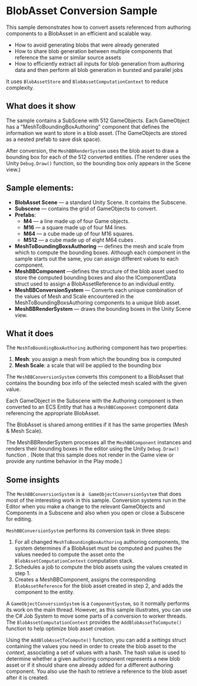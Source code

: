 # BlobAsset Conversion Sample

This sample demonstrates how to convert assets referenced from authoring components to a BlobAsset in an efficient and scalable way.
* How to avoid generating blobs that were already generated
* How to share blob generation between multiple components that reference the same or similar source assets
* How to efficiently extract all inputs for blob generation from authoring data and then perform all blob generation in bursted and parallel jobs

It uses `BlobAssetStore` and `BlobAssetComputationContext` to reduce complexity.

## What does it show

The sample contains a SubScene with 512 GameObjects. Each GameObject has a "MeshToBoundingBoxAuthoring" component that defines the information we want to store in a blob asset. (The GameObjects are stored as a nested prefab to save disk space).

After conversion, the `MeshBBRenderSystem` uses the blob asset to draw a bounding box for each of the 512 converted entities. (The renderer uses the Unity `Debug.Draw()` function, so the bounding box only appears in the Scene view.)

## Sample elements:

* **BlobAsset Scene** — a standard Unity Scene. It contains the Subscene.
* **Subscene** — contains the grid of GameObjects to convert.
* **Prefabs**:
    * **M4** — a line made up of four Game objects.
    * **M16** — a square made up of four M4 lines.
    * **M64** — a cube made up of four M16 squares.
    * **M512** — a cube made up of eight M64 cubes .
* **MeshToBoundingBoxsAuthoring** — defines the mesh and scale from which to compute the bounding boxes. Although each component in the sample starts out  the same, you can assign different values to each component.
* **MeshBBComponent** —defines the structure of the blob asset used to store the computed bounding boxes and also the IComponentData struct used to assign a BlobAssetReference to an individual entity.
* **MeshBBConversionSystem** — Converts each unique combination of the values of Mesh and Scale encountered in the MeshToBoundingBoxsAuthoring components to a unique blob asset.
* **MeshBBRenderSystem** — draws the bounding boxes in the Unity Scene view.

## What it does

The `MeshToBoundingBoxAuthoring` authoring component has two properties:

1. **Mesh**: you assign a mesh from which the bounding box is computed
2. **Mesh Scale**: a scale that will be applied to the bounding box

The `MeshBBConversionSystem` converts this component to a BlobAsset that contains the bounding box info of the selected mesh scaled with the given value.

Each GameObject in the Subscene with the Authoring component is then converted to an ECS Entity that has a `MeshBBComponent` component data referencing the appropriate BlobAsset.

The BlobAsset is shared among entities if it has the same properties (Mesh & Mesh Scale).

The MeshBBRenderSystem processes all the `MeshBBComponent` instances and renders their bounding boxes in the editor using the Unity `Debug.Draw()` function . (Note that this sample does not render in the Game view or provide any runtime behavior in the Play mode.)

## Some insights

The `MeshBBConversionSystem` is a ` GameObjectConversionSystem` that does most of the interesting work in this sample. Conversion systems run in the Editor when you make a change to the relevant GameObjects and Components in a Subscene and also when you open or close a Subscene for editing.

`MeshBBConversionSystem` performs its conversion task in three steps:

1. For all changed `MeshToBoundingBoxAuthoring` authoring components, the system determines if a BlobAsset must be computed and pushes the values needed to compute the asset onto the `BlobAssetComputationContext` computation stack.
2. Schedules a job to compute the blob assets using the values created in step 1.
3. Creates a MeshBBComponent, assigns the corresponding `BlobAssetReference` for the blob asset created in step 2, and adds the component to the entity.

A `GameObjectConversionSystem` is a `ComponentSystem`, so it normally performs its work on the main thread. However, as this sample illustrates, you can use the C# Job System to move some parts of a conversion to worker threads. The `BlobAssetComputationContext` provides the `AddBlobAssetToCompute()` function to help optimize blob asset creation.

Using the `AddBlobAssetToCompute()` function, you can add a *settings* struct containing the values you need in order to create the blob asset to the *context*, associating a set of values with a hash. The hash value is used to determine whether a given authoring component represents a new blob asset or if it should share one already added for a different authoring component. You also use the hash to retrieve a reference to the blob asset after it is created.

